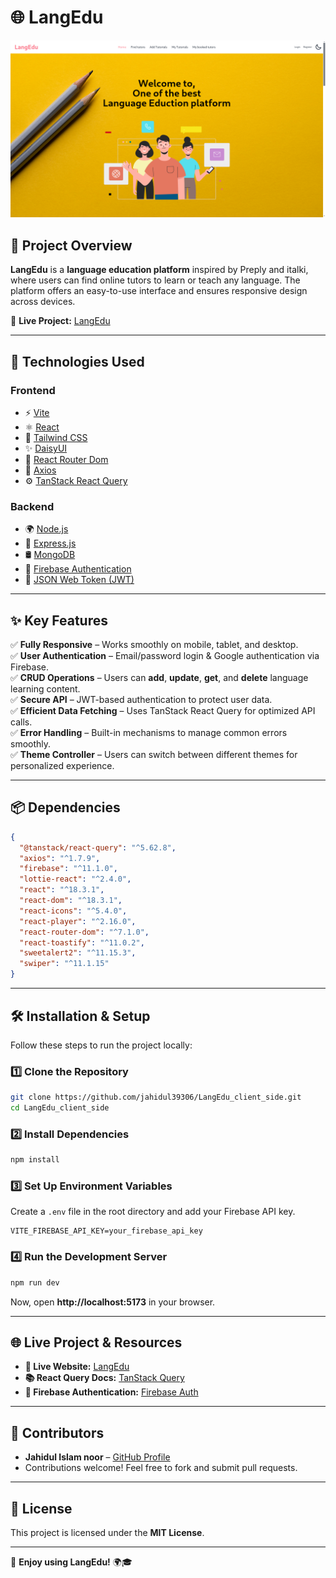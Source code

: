 
# 🌐 LangEdu

![LangEdu Screenshot](Screenshot.png) <!-- Replace with an actual screenshot -->

## 📌 Project Overview

**LangEdu** is a **language education platform** inspired by Preply and italki, where users can find online tutors to learn or teach any language. The platform offers an easy-to-use interface and ensures responsive design across devices.

🔗 **Live Project:** [LangEdu](https://langedu-6f081.web.app)

---

## 🚀 Technologies Used

### **Frontend**
- ⚡ [Vite](https://vitejs.dev/)
- ⚛️ [React](https://react.dev/)
- 🎨 [Tailwind CSS](https://tailwindcss.com/)
- ✨ [DaisyUI](https://daisyui.com/)
- 🔀 [React Router Dom](https://reactrouter.com/en/main)
- 🔄 [Axios](https://axios-http.com/)
- ⚙️ [TanStack React Query](https://tanstack.com/query/latest)

### **Backend**
- 🌍 [Node.js](https://nodejs.org/)
- 🚀 [Express.js](https://expressjs.com/)
- 🛢️ [MongoDB](https://www.mongodb.com/)
- 🔐 [Firebase Authentication](https://firebase.google.com/)
- 🔑 [JSON Web Token (JWT)](https://jwt.io/)

---

## ✨ Key Features

✅ **Fully Responsive** – Works smoothly on mobile, tablet, and desktop.  
✅ **User Authentication** – Email/password login & Google authentication via Firebase.  
✅ **CRUD Operations** – Users can **add**, **update**, **get**, and **delete** language learning content.  
✅ **Secure API** – JWT-based authentication to protect user data.  
✅ **Efficient Data Fetching** – Uses TanStack React Query for optimized API calls.  
✅ **Error Handling** – Built-in mechanisms to manage common errors smoothly.  
✅ **Theme Controller** – Users can switch between different themes for personalized experience.  

---

## 📦 Dependencies

```json
{
  "@tanstack/react-query": "^5.62.8",
  "axios": "^1.7.9",
  "firebase": "^11.1.0",
  "lottie-react": "^2.4.0",
  "react": "^18.3.1",
  "react-dom": "^18.3.1",
  "react-icons": "^5.4.0",
  "react-player": "^2.16.0",
  "react-router-dom": "^7.1.0",
  "react-toastify": "^11.0.2",
  "sweetalert2": "^11.15.3",
  "swiper": "^11.1.15"
}
```

---

## 🛠️ Installation & Setup

Follow these steps to run the project locally:

### **1️⃣ Clone the Repository**
```sh
git clone https://github.com/jahidul39306/LangEdu_client_side.git
cd LangEdu_client_side
```

### **2️⃣ Install Dependencies**
```sh
npm install
```

### **3️⃣ Set Up Environment Variables**
Create a `.env` file in the root directory and add your Firebase API key.

```env
VITE_FIREBASE_API_KEY=your_firebase_api_key
```

### **4️⃣ Run the Development Server**
```sh
npm run dev
```
Now, open **http://localhost:5173** in your browser.

---

## 🌐 Live Project & Resources

- **🔗 Live Website:** [LangEdu](https://langedu-6f081.web.app)
- **📚 React Query Docs:** [TanStack Query](https://tanstack.com/query)
- **🔐 Firebase Authentication:** [Firebase Auth](https://firebase.google.com/docs/auth)

---

## 🤝 Contributors

- **Jahidul Islam noor** – [GitHub Profile](https://github.com/jahidul39306)
- Contributions welcome! Feel free to fork and submit pull requests.

---

## 📜 License

This project is licensed under the **MIT License**.

---

🚀 **Enjoy using LangEdu!** 🌍🎓